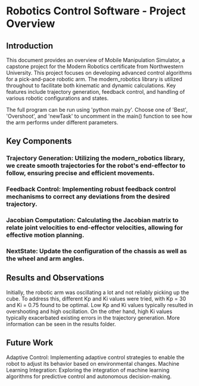 # Robotics Control Software - Project Overview
## Introduction
This document provides an overview of Mobile Manipulation Simulator, a capstone project for the Modern Robotics certificate from Northwestern University. This project focuses on developing advanced control algorithms for a pick-and-pace robotic arm. The modern_robotics library is utilized throughout to facilitate both kinematic and dynamic calculations. Key features include trajectory generation, feedback control, and handling of various robotic configurations and states.

The full program can be run using 'python main.py'. Choose one of 'Best', 'Overshoot', and 'newTask' to uncomment in the main() function to see how the arm performs under different parameters. 

## Key Components
### Trajectory Generation: Utilizing the modern_robotics library, we create smooth trajectories for the robot's end-effector to follow, ensuring precise and efficient movements.
### Feedback Control: Implementing robust feedback control mechanisms to correct any deviations from the desired trajectory.
### Jacobian Computation: Calculating the Jacobian matrix to relate joint velocities to end-effector velocities, allowing for effective motion planning.
### NextState: Update the configuration of the chassis as well as the wheel and arm angles. 

## Results and Observations
Initially, the robotic arm was oscillating a lot and not reliably picking up the cube. To address this, different Kp and Ki values were tried, with Kp = 30 and Ki = 0.75 found to be optimal. Low Kp and Ki values typically resulted in overshooting and high oscillation. On the other hand, high Ki values typically exacerbated existing errors in the trajectory generation. More information can be seen in the results folder.

## Future Work
Adaptive Control: Implementing adaptive control strategies to enable the robot to adjust its behavior based on environmental changes.
Machine Learning Integration: Exploring the integration of machine learning algorithms for predictive control and autonomous decision-making.
